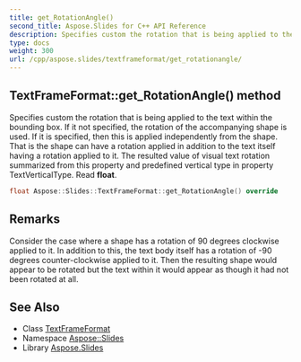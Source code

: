 ```yaml
---
title: get_RotationAngle()
second_title: Aspose.Slides for C++ API Reference
description: Specifies custom the rotation that is being applied to the text within the bounding box. If it not specified, the rotation of the accompanying shape is used. If it is specified, then this is applied independently from the shape. That is the shape can have a rotation applied in addition to the text itself having a rotation applied to it. The resulted value of visual text rotation summarized from this property and predefined vertical type in property TextVerticalType. Read float.
type: docs
weight: 300
url: /cpp/aspose.slides/textframeformat/get_rotationangle/
---
```

## TextFrameFormat::get_RotationAngle() method


Specifies custom the rotation that is being applied to the text within the bounding box. If it not specified, the rotation of the accompanying shape is used. If it is specified, then this is applied independently from the shape. That is the shape can have a rotation applied in addition to the text itself having a rotation applied to it. The resulted value of visual text rotation summarized from this property and predefined vertical type in property TextVerticalType. Read **float**.

```cpp
float Aspose::Slides::TextFrameFormat::get_RotationAngle() override
```

## Remarks


Consider the case where a shape has a rotation of 90 degrees clockwise applied to it. In addition to this, the text body itself has a rotation of -90 degrees counter-clockwise applied to it. Then the resulting shape would appear to be rotated but the text within it would appear as though it had not been rotated at all. 
## See Also

* Class [TextFrameFormat](./)
* Namespace [Aspose::Slides](../)
* Library [Aspose.Slides](../../)